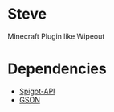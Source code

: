 # Steve
Minecraft Plugin like Wipeout

# Dependencies
- [Spigot-API](https://www.spigotmc.org/wiki/buildtools/)
- [GSON](https://search.maven.org/remotecontent?filepath=com/google/code/gson/gson/2.8.6/gson-2.8.6.jar)
